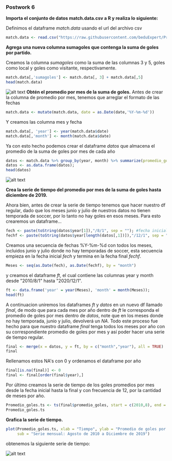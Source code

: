 ### Postwork 6
**Importa el conjunto de datos match.data.csv a R y realiza lo siguiente:**

Definimos el dataframe *match.data* usando el url del archivo csv
```R
match.data <- read.csv("https://raw.githubusercontent.com/beduExpert/Programacion-R-Santander-2021/main/Sesion-06/Postwork/match.data.csv")
```
**Agrega una nueva columna sumagoles que contenga la suma de goles por partido.**

Creamos la columna *sumagoles* como la suma de las columnas 3 y 5, goles como local y goles como visitante, respectivamente.
```R
match.data[,'sumagoles'] <- match.data[, 3] + match.data[,5]
head(match.data)
```
![alt text]()
**Obtén el promedio por mes de la suma de goles.**
Antes de crear la columna de promedio por mes, tenemos que arreglar el formato de las fechas
```R
match.data <- mutate(match.data, date = as.Date(date,'%Y-%m-%d'))
```

Y creamos las columna mes y fecha 
```R
match.data[, 'year'] <- year(match.data$date)
match.data[,'month'] <- month(match.data$date)
```

Ya con esto hecho podemos crear el dataframe *datos* que almacena el promedio de la suma de goles por mes de cada año
```R
datos <- match.data %>% group_by(year, month) %>% summarize(promedio_goles = mean(sumagoles))
datos <- as.data.frame(datos);
head(datos)
```

![alt text]()

**Crea la serie de tiempo del promedio por mes de la suma de goles hasta diciembre de 2019.**

Ahora bien, antes de crear la serie de tiempo tenemos que hacer nuestro df regular, dado que los meses junio y julio de nuestros datos no tienen temporada de soccer, por lo tanto no hay goles en esos meses. Para esto crearemos un dataframe...
```R
fech <- paste(toString(datos$year[1]),"/8/1", sep = ""); #fecha inicial de los datos
fechf <- paste(toString(datos$year[length(datos[,1])]),"/12/1", sep = "") #fecha final de los datos
```
Creamos una secuencia de fechas %Y-%m-%d con todos los meses, incluidos junio y julio donde no hay temporadas de soccer, esta secuencia empieza en la fecha inicial *fech* y termina en la fecha final *fechf*. 
```R
Meses <- seq(as.Date(fech), as.Date(fechf), by = "month")
```
y creamos el dataframe *ft*, el cual contiene las columnas year y month desde "2010/8/1" hasta "2020/12/1".
```R
ft <- data.frame('year' = year(Meses), 'month' = month(Meses)); 
head(ft)
 ```
A continuacion uniremos los dataframes *ft* y *datos* en un nuevo df llamado *final*, de modo que para cada mes por año dentro de *ft* le corresponda el promedio de goles por mes dentro de *datos*, note que en los meses donde no hay temporada, junio y julio, devolverá un *NA*. 
Todo este proceso fue hecho para que nuestro dataframe *final* tenga todos los meses por año con su correspondiente promedio de goles por mes y así poder hacer una serie de tiempo regular. 
```R
final <- merge(x = datos, y = ft, by = c("month","year"), all = TRUE)
final
```

Rellenamos estos NA's con 0 y ordenamos el dataframe por año 
```R
final[is.na(final)] <- 0
final <- final[order(final$year),]
```

Por último creamos la serie de tiempo de los goles promedios por mes desde la fecha inicial hasta la final y con frecuencia de 12, por la cantidad de meses por año.
```R
Promedio_goles.ts <- ts(final$promedio_goles, start = c(2010,8), end = c(2019, 12), fr = 12)
Promedio_goles.ts
```

**Grafica la serie de tiempo.**


```R
plot(Promedio_goles.ts, xlab = "Tiempo", ylab = "Promedio de goles por mes", main = "Serie de Goles Promedio",
     sub = "Serie mensual: Agosto de 2010 a Diciembre de 2019")
```

obtenemos la siguiente serie de tiempo:

![alt text]()
